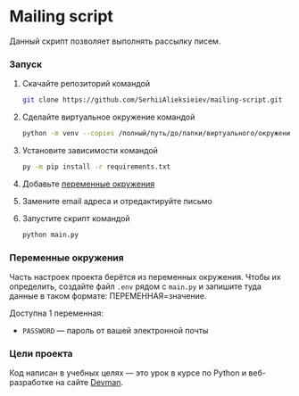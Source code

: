 # Mailing script

Данный скрипт позволяет выполнять рассылку писем.

### Запуск
1. Скачайте репозиторий командой

  	```sh
  	git clone https://github.com/SerhiiAlieksieiev/mailing-script.git
	```
	
2. Сделайте виртуальное окружение командой

	```sh
    python -m venv --copies /полный/путь/до/папки/виртуального/окружения 
    ```
	
3. Установите зависимости  командой 

	```sh
    py -m pip install -r requirements.txt
    ```
4. Добавьте [переменные окружения](https://github.com/SerhiiAlieksieiev/mailing-script#%D0%BF%D0%B5%D1%80%D0%B5%D0%BC%D0%B5%D0%BD%D0%BD%D1%8B%D0%B5-%D0%BE%D0%BA%D1%80%D1%83%D0%B6%D0%B5%D0%BD%D0%B8%D1%8F)

5. Замените email адреса и отредактируйте письмо

6. Запустите скрипт командой

	```sh
    python main.py
    ```
 
### Переменные окружения
Часть настроек проекта берётся из переменных окружения. Чтобы их определить, создайте файл `.env` рядом  с `main.py` и запишите туда данные в таком формате: ПЕРЕМЕННАЯ=значение.

Доступна 1 переменная:
- `PASSWORD` — пароль от вашей электронной почты

### Цели проекта
Код написан в учебных целях — это урок в курсе по Python и веб-разработке на сайте [Devman](https://dvmn.org/referrals/eC72w2BASG9Zj3T7iMTSsxDbHXthCmJmeLKBNfwf/).
